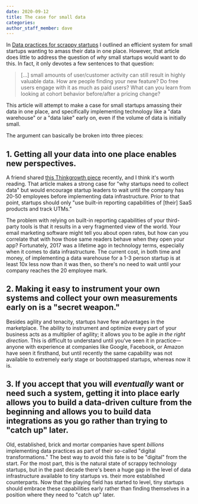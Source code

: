 ```yaml
---
date: 2020-09-12
title: The case for small data
categories:
author_staff_member: dave
---
```


In [Data practices for scrappy startups](https://www.tabbydata.com/2020/09/10/data-practices-for-scrappy-startups/) I outlined an efficient system for small startups wanting to amass their data in one place. However, that article does little to address the question of _why_ small startups would want to do this. In fact, it only devotes a few sentences to that question:

> [...] small amounts of user/customer activity can still result in highly valuable data. How are people finding your new feature? Do free users engage with it as much as paid users? What can you learn from looking at cohort behavior before/after a pricing change?

This article will attempt to make a case for small startups amassing their data in one place, and specifically implementing technology like a "data warehouse" or a "data lake" early on, even if the volume of data is initially small.

The argument can basically be broken into three pieces:

## 1. Getting all your data into one place enables new perspectives.

A friend shared [this Thinkgrowth piece](https://thinkgrowth.org/the-startup-founders-guide-to-analytics-1d2176f20ac1) recently, and I think it's worth reading. That article makes a strong case for "why startups need to collect data" but would encourage startup leaders to wait until the company has 20-50 employees before implementing data infrastructure. Prior to that point, startups should only "use built-in reporting capabilities of [their] SaaS products and track UTMs."

The problem with relying on built-in reporting capabilities of your third-party tools is that it results in a very fragmented view of the world. Your email marketing software might tell you about open rates, but how can you correlate that with how those same readers behave when they open your app? Fortunately, 2017 was a lifetime ago in technology terms, especially when it comes to data infrastructure. The current cost, in both time and money, of implementing a data warehouse for a 1-3 person startup is at least 10x less now than it was then, so there's no need to wait until your company reaches the 20 employee mark.

## 2. Making it easy to instrument your own systems and collect your own measurements early on is a "secret weapon."

Besides agility and tenacity, startups have few advantages in the marketplace. The ability to instrument and optimize every part of your business acts as a multiplier of agility; it allows you to be agile _in the right direction_. This is difficult to understand until you've seen it in practice—anyone with experience at companies like Google, Facebook, or Amazon have seen it firsthand, but until recently the same capability was not available to extremely early stage or bootstrapped startups, whereas now it is.

## 3. If you accept that you will _eventually_ want or need such a system, getting it into place early allows you to build a data-driven culture from the beginning and allows you to build data integrations as you go rather than trying to "catch up" later.

Old, established, brick and mortar companies have spent _billions_ implementing data practices as part of their so-called "digital transformations." The best way to avoid this fate is to be "digital" from the start. For the most part, this is the natural state of scrappy technology startups, but in the past decade there's been a huge gap in the level of data infrastructure available to tiny startups vs. their more established counterparts. Now that the playing field has started to level, tiny startups should embrace these capabilities early rather than finding themselves in a position where they need to "catch up" later.
